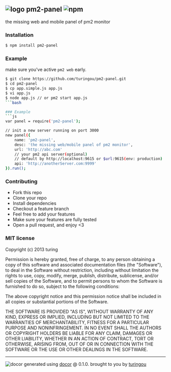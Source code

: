 ## ![logo](http://ww3.sinaimg.cn/large/61ff0de3gw1e90zxd19shj201k014742.jpg) pm2-panel ![npm](https://badge.fury.io/js/pm2-panel.png)

the missing web and mobile panel of pm2 monitor

### Installation
```bash
$ npm install pm2-panel
```

### Example
make sure you've active `pm2 web` early.
```bash
$ git clone https://github.com/turingou/pm2-panel.git
$ cd pm2-panel
$ cp app.simple.js app.js
$ vi app.js
$ node app.js // or pm2 start app.js
```bash

### Example
```js
var panel = require('pm2-panel');

// init a new server running on port 3000
new panel({
    name: 'pm2-panel',
    desc: 'the missing web/mobile panel of pm2 monitor',
    url: 'http://abc.com'
    // your pm2 api server(optional)
    // default by http://localhost:9615 or $url:9615(env: production)
    api: 'http://anotherServer.com:9999'
}).run();
```

### Contributing
- Fork this repo
- Clone your repo
- Install dependencies
- Checkout a feature branch
- Feel free to add your features
- Make sure your features are fully tested
- Open a pull request, and enjoy <3

### MIT license
Copyright (c) 2013 turing

Permission is hereby granted, free of charge, to any person obtaining a copy
of this software and associated documentation files (the "Software"), to deal
in the Software without restriction, including without limitation the rights
to use, copy, modify, merge, publish, distribute, sublicense, and/or sell
copies of the Software, and to permit persons to whom the Software is
furnished to do so, subject to the following conditions:

The above copyright notice and this permission notice shall be included in
all copies or substantial portions of the Software.

THE SOFTWARE IS PROVIDED "AS IS", WITHOUT WARRANTY OF ANY KIND, EXPRESS OR
IMPLIED, INCLUDING BUT NOT LIMITED TO THE WARRANTIES OF MERCHANTABILITY,
FITNESS FOR A PARTICULAR PURPOSE AND NONINFRINGEMENT. IN NO EVENT SHALL THE
AUTHORS OR COPYRIGHT HOLDERS BE LIABLE FOR ANY CLAIM, DAMAGES OR OTHER
LIABILITY, WHETHER IN AN ACTION OF CONTRACT, TORT OR OTHERWISE, ARISING FROM,
OUT OF OR IN CONNECTION WITH THE SOFTWARE OR THE USE OR OTHER DEALINGS IN
THE SOFTWARE.

---
![docor](https://cdn1.iconfinder.com/data/icons/windows8_icons_iconpharm/26/doctor.png)
generated using [docor](https://github.com/turingou/docor.git) @ 0.1.0. brought to you by [turingou](https://github.com/turingou)